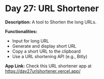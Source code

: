 # Day 27: URL Shortener

**Description:** A tool to Shorten the long URLs.

**Functionalities:**

- Input for long URL
- Generate and display short URL
- Copy a short URL to the clipboard
- Use a URL shortening API (e.g., Bitly)

**App Link:** Check this URL shortener app at https://day27urlshortener.vercel.app/
